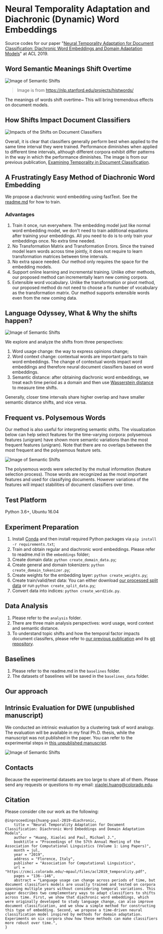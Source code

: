 # Neural Temporality Adaptation and Diachronic (Dynamic) Word Embeddings
Source codes for our paper "[Neural Temporality Adaptation for Document Classification: Diachronic Word Embeddings and Domain Adaptation Models](https://cmci.colorado.edu/~mpaul/files/acl2019_temporality.pdf)" at ACL 2019.

## Word Semantic Meanings Shift Overtime
![Image of Semantic Shifts](https://nlp.stanford.edu/projects/histwords/images/wordpaths.png)
> Image is from https://nlp.stanford.edu/projects/histwords/

The meanings of words shift overtime~ This will bring tremendous effects on document models.

## How Shifts Impact Document Classifiers
![Impacts of the Shifts on Document Classifiers](https://github.com/xiaoleihuang/Neural_Temporality_Adaptation/blob/master/git_images/impacts.png)

Overall, it is clear that classifiers generally perform best when applied to the same time interval they were trained. Performance diminishes when applied to different time intervals, although different corpora exhibit differ patterns in the way in which the performance diminishes. The image is from our previous publication, [Examining Temporality in Document Classification](https://aclweb.org/anthology/papers/P/P18/P18-2110/).

## A Frustratingly Easy Method of Diachronic Word Embedding
We propose a diachronic word embedding using fastText. See the [readme.md](https://github.com/xiaoleihuang/Neural_Temporality_Adaptation/blob/master/embeddings/readme.md) for how to train.

### Advantages
1. Train it once, run everywhere. The embedding model just like normal word embedding model, we don't need to train additional equations after training your embeddings. All you need to do is to only train your embeddings once. No extra time needed.
2. No Transformation Matrix and Transformation Errors. Since the trained model learn words across time jointly, it does not require to learn transformation matrices between time intervals.
3. No extra space needed. Our method only requires the space for the embedding models.
4. Support online learning and incremental training. Unlike other methods, our proposed method can incrementally learn new coming corpora.
5. Extensible word vocabulary. Unlike the transformation or pivot method, our proposed method do not need to choose a fix number of vocabulary as the transformation matrix. Our method supports extensible words even from the new coming data.


## Language Odyssey, What & Why the shifts happen?
![Image of Semantic Shifts](https://github.com/xiaoleihuang/Neural_Temporality_Adaptation/blob/master/git_images/shifts.png)

We explore and analyze the shifts from three perspectives:
1. Word usage change: the way to express opinions change;
2. Word context change: contextual words are important parts to train word embeddings. The change of contextual words impact word embeddings and therefore neural document classifiers based on word embeddings.
3. Semantic distance: after obtaining diachronic word embeddings, we treat each time period as a domain and then use [Wasserstein distance](https://docs.scipy.org/doc/scipy/reference/generated/scipy.stats.wasserstein_distance.html) to measure time shifts.

Generally, closer time intervals share higher overlap and have smaller semantic distance shifts, and vice versa.


## Frequent vs. Polysemous Words
Our method is also useful for interpreting semantic shifts. The visualization below can help select features for the time-varying corpora: polysemous features (unigram) have shown more semantic variations than the most frequent features (unigram). Note that there are no overlaps between the most frequent and the polysemous feature sets.

![Image of Semantic Shifts](https://github.com/xiaoleihuang/Neural_Temporality_Adaptation/blob/master/git_images/semantic_distance.png)

The polysemous words were selected by the mutual information (feature selection process). 
Those words are recognized as the most important features and used for classifying documents. 
However variations of the features will impact stabilities of document classifiers over time.


## Test Platform
Python 3.6+, Ubuntu 16.04

## Experiment Preparation
  1. Install [Conda](https://www.anaconda.com/distribution/) and then install required Python packages via `pip install -r requirements.txt`;
  2. Train and obtain regular and diachronic word embeddings. Please refer to readme.md in the `embeddings` folder;
  3. Create domain data: `python create_domain_data.py`;
  4. Create general and domain tokenizers: `python create_domain_tokenizer.py`;
  5. Create weights for the embedding layer: `python create_weights.py`;
  6. Create train/valid/test data: You can either download [our processed split data](https://drive.google.com/open?id=1JakAO-sN-VfR4UY5XFqu3Dbs8x-1fN6E) or run `python create_split_data.py`;
  7. Convert data into indices: `python create_word2idx.py`.

## Data Analysis
  1. Please refer to the `analysis` folder.
  2. There are three main analysis perspectives: word usage, word context and semantic distance.
  3. To understand topic shifts and how the temporal factor impacts document classifers, please refer to [our previous publication](https://www.aclweb.org/anthology/P18-2110.pdf) and its [git repository](https://github.com/xiaoleihuang/Domain_Adaptation_ACL2018).

## Baselines
  1. Please refer to the readme.md in the `baselines` folder.
  2. The datasets of baselines will be saved in the `baselines_data` folder.

## Our approach

## Intrinsic Evaluation for DWE (unpublished manuscript)
We conducted an intrinsic evaluation by a clustering task of word analogy.
The evaluation will be available in my final Ph.D. thesis, while the manuscript was not published in the paper.
You can refer to the experimental steps in [this unpublished manuscript](https://github.com/xiaoleihuang/Neural_Temporality_Adaptation/blob/master/git_images/dwe_eval.pdf).

![Image of Semantic Shifts](https://github.com/xiaoleihuang/Neural_Temporality_Adaptation/blob/master/git_images/dwe_eval.png)


## Contacts
Because the experimental datasets are too large to share all of them. Please send any requests or questions to my email: [xiaolei.huang@colorado.edu](xiaolei.huang@colorado.edu).

## Citation
Please consider cite our work as the following:
```
@inproceedings{huang-paul-2019-diachronic,
    title = "Neural Temporality Adaptation for Document Classification: Diachronic Word Embeddings and Domain Adaptation Models",
    author = "Huang, Xiaolei and Paul, Michael J.",
    booktitle = "Proceedings of the 57th Annual Meeting of the Association for Computational Linguistics (Volume 1: Long Papers)",
    month = jul,
    year = "2019",
    address = "Florence, Italy",
    publisher = "Association for Computational Linguistics",
    url = "https://cmci.colorado.edu/~mpaul/files/acl2019_temporality.pdf",
    pages = "136--146",
    abstract = "Language usage can change across periods of time, but document classifiers models are usually trained and tested on corpora spanning multiple years without considering temporal variations. This paper describes two complementary ways to adapt classifiers to shifts across time. First, we show that diachronic word embeddings, which were originally developed to study language change, can also improve document classification, and we show a simple method for constructing this type of embedding. Second, we propose a time-driven neural classification model inspired by methods for domain adaptation. Experiments on six corpora show how these methods can make classifiers more robust over time.",
}
```
